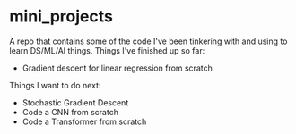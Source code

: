 # mini_projects
 
A repo that contains some of the code I've been tinkering with and using to learn DS/ML/AI things. 
Things I've finished up so far:  
- Gradient descent for linear regression from scratch

Things I want to do next:  
- Stochastic Gradient Descent
- Code a CNN from scratch
- Code a Transformer from scratch